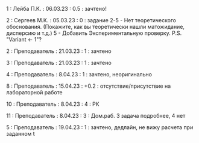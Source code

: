 1 : Лейба П.К. : 06.03.23 : 0.5 : зачтено!

2 : Сергеев М.К. : 05.03.23 : 0 : задание 2-5 - Нет теоретического обоснования. (Покажите, как вы теоретически нашли матожидание, дисперсию и т.д.) 5 - Добавить Экспериментальную проверку. P.S. "Variant <- 1"?

2 : Преподаватель : 21.03.23 : 1 : зачтено

3 : Преподаватель : 21.03.23 : 1 : зачтено

4 : Преподаватель : 8.04.23 : 1 : зачтено, неоригинально

8 : Преподаватель : 15.04.23 : +0.2 : отсутствие/присутствие на лабораторной работе

10 : Преподаватель : 8.04.23 : 4 : РК

11 : Преподаватель : 8.04.23 : 3 : Дом.раб. 3 задача подробнее, 4 нет

5 : Преподаватель : 19.04.23 : 1 : зачтено, дедлайн, не вижу расчета при заданном t



